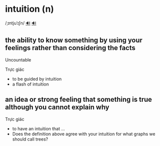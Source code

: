 # intuition (n)

/ˌɪntjuˈɪʃn/ [🔊](https://www.oxfordlearnersdictionaries.com/media/english/uk_pron/i/int/intui/intuition__gb_1.mp3) [🔊](https://www.oxfordlearnersdictionaries.com/media/english/us_pron/i/int/intui/intuition__us_1.mp3)

## the ability to know something by using your feelings rather than considering the facts

Uncountable

Trực giác

- to be guided by intuition
- a flash of intuition

## an idea or strong feeling that something is true although you cannot explain why

Trực giác

- to have an intuition that ...
- Does the definition above agree with your intuition for what graphs we should call trees?
